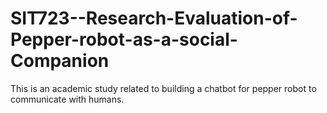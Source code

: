# SIT723--Research-Evaluation-of-Pepper-robot-as-a-social-Companion

This is an academic study related to building a chatbot for pepper robot to communicate with humans.  
